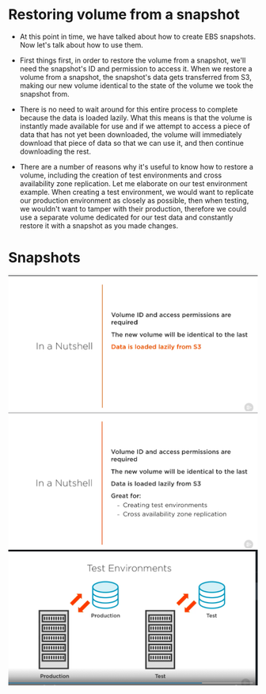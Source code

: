 # Restoring volume from a snapshot #
- At this point in time, we have talked about how to create EBS snapshots. Now let's talk about how to use them. 

- First things first, in order to restore the volume from a snapshot, we'll need the snapshot's ID and permission to access it. When we restore a volume from a snapshot, the snapshot's data gets transferred from S3, making our new volume identical to the state of the volume we took the snapshot from. 

- There is no need to wait around for this entire process to complete because the data is loaded lazily. What this means is that the volume is instantly made available for use and if we attempt to access a piece of data that has not yet been downloaded, the volume will immediately download that piece of data so that we can use it, and then continue downloading the rest. 

- There are a number of reasons why it's useful to know how to restore a volume, including the creation of test environments and cross availability zone replication. Let me elaborate on our test environment example. When creating a test environment, we would want to replicate our production environment as closely as possible, then when testing, we wouldn't want to tamper with their production, therefore we could use a separate volume dedicated for our test data and constantly restore it with a snapshot as you made changes. 

# Snapshots #
<img src="img/img1.png"/>
<img src="img/img2.png"/>
<img src="img/img3.png"/>
